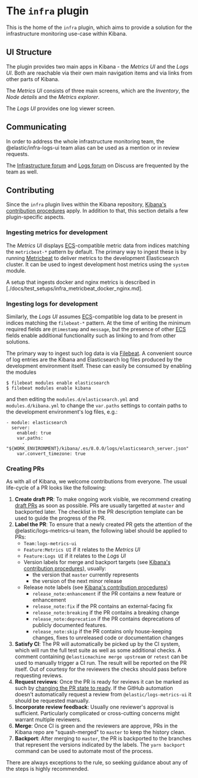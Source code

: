 # The `infra` plugin

This is the home of the `infra` plugin, which aims to provide a solution for
the infrastructure monitoring use-case within Kibana.

## UI Structure

The plugin provides two main apps in Kibana - the *Metrics UI* and the
*Logs UI*. Both are reachable via their own main navigation items and via links
from other parts of Kibana.

The *Metrics UI* consists of three main screens, which are the
*Inventory*, the *Node details* and the *Metrics explorer*.

The *Logs UI* provides one log viewer screen.

## Communicating

In order to address the whole infrastructure monitoring team, the
@elastic/infra-logs-ui team alias can be used as a mention or in review
requests.

The [Infrastructure forum] and [Logs forum] on Discuss are frequented by the
team as well.

## Contributing

Since the `infra` plugin lives within the Kibana repository, [Kibana's
contribution procedures](../../../CONTRIBUTING.md) apply. In addition to that,
this section details a few plugin-specific aspects.

### Ingesting metrics for development

The *Metrics UI* displays [ECS]-compatible metric data from indices
matching the `metricbeat-*` pattern by default. The primary way to ingest these
is by running [Metricbeat] to deliver metrics to the development Elasticsearch
cluster. It can be used to ingest development host metrics using the `system`
module.

A setup that ingests docker and nginx metrics is described in
[./docs/test_setups/infra_metricbeat_docker_nginx.md].

### Ingesting logs for development

Similarly, the *Logs UI* assumes [ECS]-compatible log data to be present in
indices matching the `filebeat-*` pattern. At the time of writing the minimum
required fields are `@timestamp` and `message`, but the presence of other [ECS]
fields enable additional functionality such as linking to and from other
solutions.

The primary way to ingest such log data is via [Filebeat]. A convenient source
of log entries are the Kibana and Elasticsearch log files produced by the
development environment itself. These can easily be consumed by enabling the modules

```
$ filebeat modules enable elasticsearch
$ filebeat modules enable kibana
```

and then editing the `modules.d/elasticsearch.yml` and `modules.d/kibana.yml`
to change the `var.paths` settings to contain paths to the development
environment's log files, e.g.:

```
- module: elasticsearch
  server:
    enabled: true
    var.paths:
      - "${WORK_ENVIRONMENT}/kibana/.es/8.0.0/logs/elasticsearch_server.json"
    var.convert_timezone: true
```

### Creating PRs

As with all of Kibana, we welcome contributions from everyone. The usual
life-cycle of a PR looks like the following:

1. **Create draft PR**: To make ongoing work visible, we recommend creating
   [draft PRs] as soon as possible. PRs are usually targetted at `master` and
   backported later. The checklist in the PR description template can be used
   to guide the progress of the PR.
2. **Label the PR**: To ensure that a newly created PR gets the attention of
   the @elastic/logs-metrics-ui team, the following label should be applied to
   PRs:
   * `Team:logs-metrics-ui`
   * `Feature:Metrics UI` if it relates to the *Metrics UI*
   * `Feature:Logs UI` if it relates to the *Logs UI*
   * Version labels for merge and backport targets (see [Kibana's contribution
     procedures](https://www.elastic.co/guide/en/kibana/master/contributing.html)), usually:
     * the version that `master` currently represents
     * the version of the next minor release
   * Release note labels (see [Kibana's contribution procedures](https://www.elastic.co/guide/en/kibana/master/contributing.html#kibana-release-notes-process))
     * `release_note:enhancement` if the PR contains a new feature or enhancement
     * `release_note:fix` if the PR contains an external-facing fix
     * `release_note:breaking` if the PR contains a breaking change
     * `release_note:deprecation` if the PR contains deprecations of publicly
       documented features.
     * `release_note:skip` if the PR contains only house-keeping changes, fixes
       to unreleased code or documentation changes
3. **Satisfy CI**: The PR will automatically be picked up by the CI system,
   which will run the full test suite as well as some additional checks. A
   comment containing `@elasticmachine merge upstream` or `retest` can be used to manually trigger a CI
   run. The result will be reported on the PR itself. Out of courtesy for the
   reviewers the checks should pass before requesting reviews.
4. **Request reviews**: Once the PR is ready for reviews it can be marked as
   such by [changing the PR state to ready]. If the
   GitHub automation doesn't automatically request a review from
   `@elastic/logs-metrics-ui` it should be requested manually.
5. **Incorporate review feedback**: Usually one reviewer's approval is
   sufficient. Particularly complicated or cross-cutting concerns might warrant
   multiple reviewers.
6. **Merge**: Once CI is green and the reviewers are approve, PRs in the Kibana
   repo are "squash-merged" to `master` to keep the history clean.
7. **Backport**: After merging to `master`, the PR is backported to the
   branches that represent the versions indicated by the labels. The `yarn
   backport` command can be used to automate most of the process.

There are always exceptions to the rule, so seeking guidance about any of the
steps is highly recommended.

[Kibana's contribution procedures]: ../../../../CONTRIBUTING.md
[Infrastructure forum]: https://discuss.elastic.co/c/infrastructure
[Logs forum]: https://discuss.elastic.co/c/logs
[ECS]: https://github.com/elastic/ecs/
[Metricbeat]: https://www.elastic.co/products/beats/metricbeat
[Filebeat]: https://www.elastic.co/products/beats/filebeat
[draft PRs]: https://help.github.com/en/articles/about-pull-requests#draft-pull-requests
[changing the PR state to ready]: https://help.github.com/en/articles/changing-the-stage-of-a-pull-request
